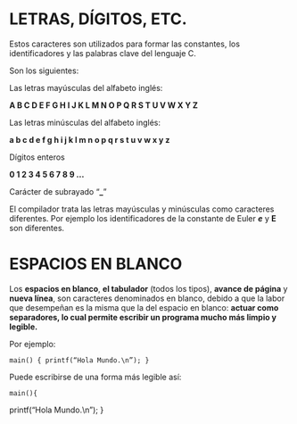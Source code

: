
# LETRAS, DÍGITOS, ETC.

Estos caracteres son utilizados para formar las constantes, los identificadores y las palabras clave del lenguaje C.

Son los siguientes:

Las letras mayúsculas del alfabeto inglés:

 **A B C D E F G H I J K L M N O P Q R S T U V W X Y Z**

Las letras minúsculas del alfabeto inglés:

 **a b c d e f g h i j k l m n o p q r s t u v w x y z**

Dígitos enteros

 **0 1 2 3 4 5 6 7 8 9 ...**

Carácter de subrayado “**_**”

El compilador trata las letras mayúsculas y minúsculas como caracteres diferentes. Por ejemplo los identificadores de la constante de Euler ***e*** y **E** son diferentes.

# ESPACIOS EN BLANCO

Los **espacios en blanco**, **el tabulador** (todos los tipos), **avance de página** y **nueva línea**, son caracteres denominados en blanco, debido a que la labor que desempeñan es la misma que la del espacio en blanco: **actuar como separadores, lo cual permite escribir un programa mucho más limpio y legible.**

Por ejemplo:

    main() { printf(“Hola Mundo.\n”); }

Puede escribirse de una forma más legible así:

	
	main(){
printf(“Hola Mundo.\n”);
}
	

<!--stackedit_data:
eyJoaXN0b3J5IjpbLTE4NjU3ODUzMDIsLTM0OTU5OTIxMV19
-->